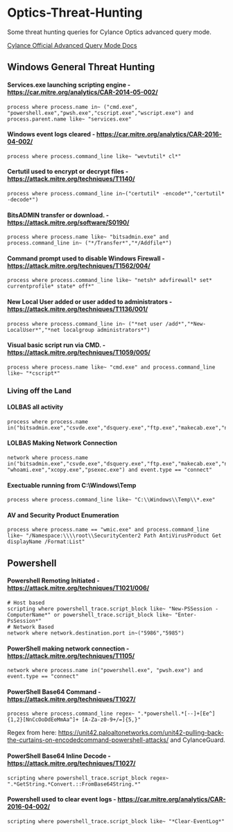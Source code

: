 # Optics-Threat-Hunting
Some threat hunting queries for Cylance Optics advanced query mode. 

[Cylance Official Advanced Query Mode Docs](https://docs.blackberry.com/en/unified-endpoint-security/blackberry-ues/administration/administration/Analyzing-endpoint-data-collected-by-Optics/Using-InstaQuery-and-advanced-query/Create-an-advanced-query)

## Windows General Threat Hunting
#### Services.exe launching scripting engine - https://car.mitre.org/analytics/CAR-2014-05-002/
```
process where process.name in~ ("cmd.exe", "powershell.exe","pwsh.exe","cscript.exe","wscript.exe") and process.parent.name like~ "services.exe"
```
#### Windows event logs cleared - https://car.mitre.org/analytics/CAR-2016-04-002/
```
process where process.command_line like~ "wevtutil* cl*"
```
#### Certutil used to encrypt or decrypt files - https://attack.mitre.org/techniques/T1140/
```
process where process.command_line in~("certutil* -encode*","certutil* -decode*")
```
#### BitsADMIN transfer or download. - https://attack.mitre.org/software/S0190/
```
process where process.name like~ "bitsadmin.exe" and process.command_line in~ ("*/Transfer*","*/Addfile*")
```
#### Command prompt used to disable Windows Firewall - https://attack.mitre.org/techniques/T1562/004/
```
process where process.command_line like~ "netsh* advfirewall* set* currentprofile* state* off*"
```
#### New Local User added or user added to administrators - https://attack.mitre.org/techniques/T1136/001/
```
process where process.command_line in~ ("*net user /add*","*New-LocalUser*","*net localgroup administrators*")
```
#### Visual basic script run via CMD. - https://attack.mitre.org/techniques/T1059/005/
```
process where process.name like~ "cmd.exe" and process.command_line like~ "*cscript*" 
```
### **Living off the Land**

#### LOLBAS all activity 
```
process where process.name in("bitsadmin.exe","csvde.exe","dsquery.exe","ftp.exe","makecab.exe","nbtstat.exe","net1.exe","netstat.exe","nslookup.exe","ping.exe","quser.exe","route.exe","schtasks.exe","taskkill.exe","tasklist.exe","whoami.exe","xcopy.exe","psexec.exe")
```
#### LOLBAS Making Network Connection
```
network where process.name in("bitsadmin.exe","csvde.exe","dsquery.exe","ftp.exe","makecab.exe","nbtstat.exe","net1.exe","netstat.exe","nslookup.exe","ping.exe","quser.exe","route.exe","schtasks.exe","taskkill.exe","tasklist.exe", "whoami.exe","xcopy.exe","psexec.exe") and event.type == "connect"
```
#### Exectuable running from C:\Windows\Temp
```
process where process.command_line like~ "C:\\Windows\\Temp\\*.exe"
```

#### AV and Security Product Enumeration
```
process where process.name == "wmic.exe" and process.command_line like~ "/Namespace:\\\\root\\SecurityCenter2 Path AntiVirusProduct Get displayName /Format:List"
```
## Powershell 
#### Powershell Remoting Initiated - https://attack.mitre.org/techniques/T1021/006/
```
# Host based
scripting where powershell_trace.script_block like~ "New-PSSession -ComputerName*" or powershell_trace.script_block like~ "Enter-PsSession*"
# Network Based
network where network.destination.port in~("5986","5985")
```
#### PowerShell making network connection - https://attack.mitre.org/techniques/T1105/
```
network where process.name in("powershell.exe", "pwsh.exe") and event.type == "connect"
```
#### PowerShell Base64 Command - https://attack.mitre.org/techniques/T1027/
```
process where process.command_line regex~ ".*powershell.*[--]+[Ee^]{1,2}[NnCcOoDdEeMmAa^]+ [A-Za-z0-9+/=]{5,}"
```
Regex from here: https://unit42.paloaltonetworks.com/unit42-pulling-back-the-curtains-on-encodedcommand-powershell-attacks/ and CylanceGuard. 
#### PowerShell Base64 Inline Decode - https://attack.mitre.org/techniques/T1027/
```
scripting where powershell_trace.script_block regex~ ".*GetString.*Convert.::FromBase64String.*"
```
#### Powershell used to clear event logs - https://car.mitre.org/analytics/CAR-2016-04-002/
```
scripting where powershell_trace.script_block like~ "*Clear-EventLog*"
```

